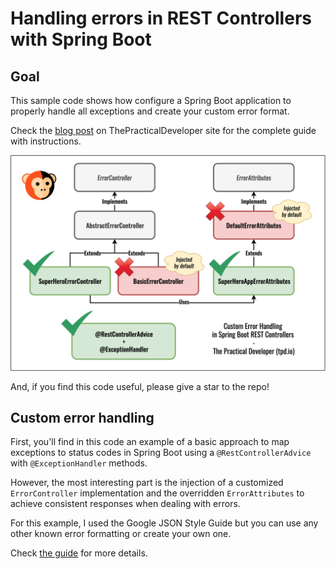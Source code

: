 # Handling errors in REST Controllers with Spring Boot

## Goal 

This sample code shows how configure a Spring Boot application to properly handle all exceptions and create your custom error format.

Check the [blog post](https://thepracticaldeveloper.com/2019/09/09/custom-error-handling-rest-controllers-spring-boot/) on ThePracticalDeveloper site for the complete guide with instructions.

![Custom Error Handling in Spring Boot REST Controllers](img/custom-error-handling.png)

And, if you find this code useful, please give a star to the repo!

## Custom error handling

First, you'll find in this code an example of a basic approach to map exceptions to status codes in Spring Boot using a `@RestControllerAdvice` with `@ExceptionHandler` methods.

However, the most interesting part is the injection of a customized `ErrorController` implementation and the overridden `ErrorAttributes` to achieve consistent responses when dealing with errors.

For this example, I used the Google JSON Style Guide but you can use any other known error formatting or create your own one.

Check [the guide](https://thepracticaldeveloper.com/2019/09/09/custom-error-handling-rest-controllers-spring-boot/) for more details. 
